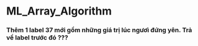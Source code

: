# ML_Array_Algorithm

### Thêm 1 label 37 mới gồm những giá trị lúc ngươì đứng yên. Trả về label trước đó ???